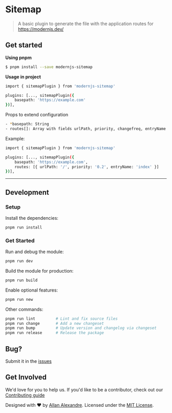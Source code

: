 # Sitemap

> A basic plugin to generate the file with the application routes for https://modernjs.dev/

## Get started

**Using pnpm**

```sh
$ pnpm install --save modernjs-sitemap
```

**Usage in project**

```sh
import { sitemapPlugin } from 'modernjs-sitemap'

plugins: [..., sitemapPlugin({
    basepath: 'https://example.com'
})],
```

Props to extend configuration

```sh
- *basepath: String
- routes[]: Array with fields urlPath, priority, changefreq, entryName
```

Example:

```sh
import { sitemapPlugin } from 'modernjs-sitemap'

plugins: [..., sitemapPlugin({
    basepath: 'https://example.com',
    routes: [{ urlPath: '/', priority: '0.2', entryName: 'index' }]
})],
```

-----

## Development

### Setup

Install the dependencies:

```bash
pnpm run install
```

### Get Started

Run and debug the module:

```bash
pnpm run dev
```

Build the module for production:

```bash
pnpm run build
```

Enable optional features:

```bash
pnpm run new
```

Other commands:

```bash
pnpm run lint         # Lint and fix source files
pnpm run change       # Add a new changeset
pnpm run bump         # Update version and changelog via changeset
pnpm run release      # Release the package
```

## Bug?

Submit it in the [issues](https://github.com/alexandesigner/modernjs-sitemap/issues)

## Get Involved

We'd love for you to help us. If you'd like to be a contributor, check out our <a href="https://github.com/alexandesigner/modernjs-sitemap/blob/master/.github/CONTRIBUTING.md" target="_blank">Contributing guide</a>

<p>Designed with ♥ by <a target="_blank" href="https://github.com/alexandesigner" title="Allan Alexandre">Allan Alexandre</a>. Licensed under the <a target="_blank" href="https://github.com/vishnucss/vishnu#license" title="MIT License">MIT License</a>.</p>
